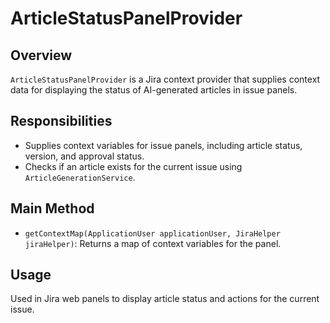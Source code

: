 # ArticleStatusPanelProvider

## Overview

`ArticleStatusPanelProvider` is a Jira context provider that supplies context data for displaying the status of AI-generated articles in issue panels.

## Responsibilities

- Supplies context variables for issue panels, including article status, version, and approval status.
- Checks if an article exists for the current issue using `ArticleGenerationService`.

## Main Method

- `getContextMap(ApplicationUser applicationUser, JiraHelper jiraHelper)`: Returns a map of context variables for the panel.

## Usage

Used in Jira web panels to display article status and actions for the current issue.
